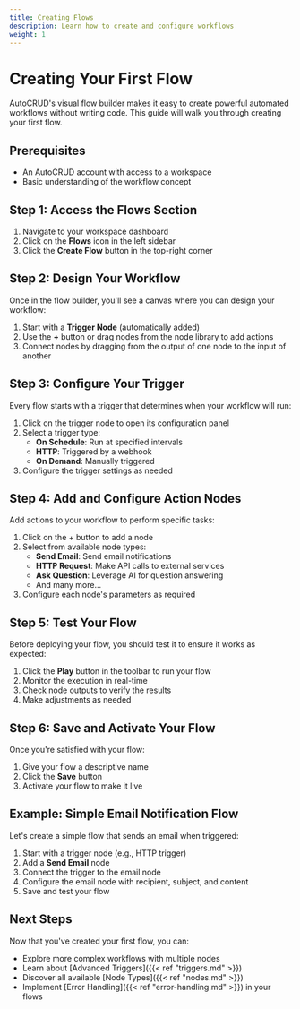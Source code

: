 ```yaml
---
title: Creating Flows
description: Learn how to create and configure workflows
weight: 1
---
```


# Creating Your First Flow

AutoCRUD's visual flow builder makes it easy to create powerful automated workflows without writing code. This guide will walk you through creating your first flow.

## Prerequisites

- An AutoCRUD account with access to a workspace
- Basic understanding of the workflow concept

## Step 1: Access the Flows Section

1. Navigate to your workspace dashboard
2. Click on the **Flows** icon in the left sidebar
3. Click the **Create Flow** button in the top-right corner

<!-- CREATING FLOW SCREENSHOT -->
<!-- ![Create Flow Button](/images/flows-create-button.png) -->

## Step 2: Design Your Workflow

Once in the flow builder, you'll see a canvas where you can design your workflow:

1. Start with a **Trigger Node** (automatically added)
2. Use the **+** button or drag nodes from the node library to add actions
3. Connect nodes by dragging from the output of one node to the input of another

<!-- FLOW DESIGN SCREENSHOT -->
<!-- ![Flow Design Interface](/images/flow-design-interface.png) -->

## Step 3: Configure Your Trigger

Every flow starts with a trigger that determines when your workflow will run:

1. Click on the trigger node to open its configuration panel
2. Select a trigger type:
   - **On Schedule**: Run at specified intervals
   - **HTTP**: Triggered by a webhook
   - **On Demand**: Manually triggered
3. Configure the trigger settings as needed

<!-- TRIGGER CONFIGURATION SCREENSHOT -->
<!-- ![Trigger Configuration](/images/trigger-configuration.png) -->

## Step 4: Add and Configure Action Nodes

Add actions to your workflow to perform specific tasks:

1. Click on the + button to add a node
2. Select from available node types:
   - **Send Email**: Send email notifications
   - **HTTP Request**: Make API calls to external services
   - **Ask Question**: Leverage AI for question answering
   - And many more...
3. Configure each node's parameters as required

<!-- NODE CONFIGURATION SCREENSHOT -->
<!-- ![Node Configuration Panel](/images/node-config-panel.png) -->

## Step 5: Test Your Flow

Before deploying your flow, you should test it to ensure it works as expected:

1. Click the **Play** button in the toolbar to run your flow
2. Monitor the execution in real-time
3. Check node outputs to verify the results
4. Make adjustments as needed

## Step 6: Save and Activate Your Flow

Once you're satisfied with your flow:

1. Give your flow a descriptive name
2. Click the **Save** button
3. Activate your flow to make it live

## Example: Simple Email Notification Flow

Let's create a simple flow that sends an email when triggered:

1. Start with a trigger node (e.g., HTTP trigger)
2. Add a **Send Email** node
3. Connect the trigger to the email node
4. Configure the email node with recipient, subject, and content
5. Save and test your flow

<!-- EXAMPLE FLOW SCREENSHOT -->
<!-- ![Example Email Flow](/images/example-email-flow.png) -->

## Next Steps

Now that you've created your first flow, you can:

- Explore more complex workflows with multiple nodes
- Learn about [Advanced Triggers]({{< ref "triggers.md" >}})
- Discover all available [Node Types]({{< ref "nodes.md" >}})
- Implement [Error Handling]({{< ref "error-handling.md" >}}) in your flows
